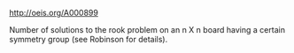 http://oeis.org/A000899

Number of solutions to the rook problem on an n X n board having a certain symmetry group (see Robinson for details).
